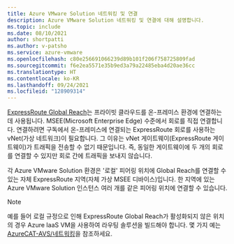 ```yaml
---
title: Azure VMware Solution 네트워킹 및 연결
description: Azure VMware Solution 네트워킹 및 연결에 대해 설명합니다.
ms.topic: include
ms.date: 08/10/2021
author: shortpatti
ms.author: v-patsho
ms.service: azure-vmware
ms.openlocfilehash: c80e256691066239d89b101f206f758725809fad
ms.sourcegitcommit: f6e2ea5571e35b9ed3a79a22485eba4d20ae36cc
ms.translationtype: HT
ms.contentlocale: ko-KR
ms.lasthandoff: 09/24/2021
ms.locfileid: "128909314"
---
```

<!-- Used in articles\azure-vmware\introduction.md and articles\azure-vmware\concepts-networking.md 

articles\azure-vmware\includes\azure-vmware-solution-networking-description.md

-->

[ExpressRoute Global Reach](../../expressroute/expressroute-global-reach.md)는 프라이빗 클라우드를 온-프레미스 환경에 연결하는 데 사용됩니다. MSEE(Microsoft Enterprise Edge) 수준에서 회로를 직접 연결합니다. 연결하려면 구독에서 온-프레미스에 연결되는 ExpressRoute 회로를 사용하는 vNet(가상 네트워크)이 필요합니다.  그 이유는 vNet 게이트웨이(ExpressRoute 게이트웨이)가 트래픽을 전송할 수 없기 때문입니다. 즉, 동일한 게이트웨이에 두 개의 회로를 연결할 수 있지만 회로 간에 트래픽을 보내지 않습니다.

각 Azure VMware Solution 환경은 '로컬' 피어링 위치에 Global Reach를 연결할 수 있는 자체 ExpressRoute 지역(자체 가상 MSEE 디바이스)입니다.  한 지역에 있는 Azure VMware Solution 인스턴스 여러 개를 같은 피어링 위치에 연결할 수 있습니다. 

>[!NOTE]
>예를 들어 로컬 규정으로 인해 ExpressRoute Global Reach가 활성화되지 않은 위치의 경우 Azure IaaS VM을 사용하여 라우팅 솔루션을 빌드해야 합니다. 몇 가지 예는 [AzureCAT-AVS/네트워킹](https://github.com/Azure/AzureCAT-AVS/tree/main/networking)을 참조하세요.

